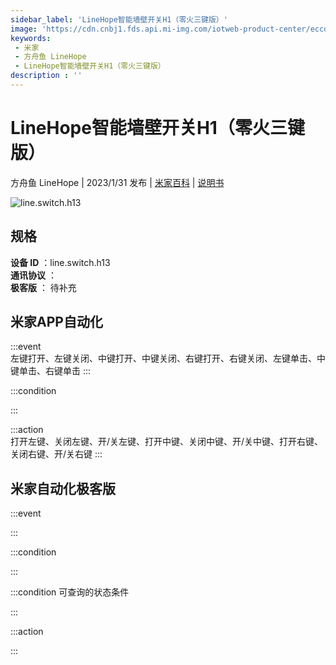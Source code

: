 ```yaml
---
sidebar_label: 'LineHope智能墙壁开关H1（零火三键版）'
image: 'https://cdn.cnbj1.fds.api.mi-img.com/iotweb-product-center/eccd297c7e7b63e61a4df5361cbf852d_1670988635309.png?GalaxyAccessKeyId=AKVGLQWBOVIRQ3XLEW&Expires=9223372036854775807&Signature=/ad3pRfItof4WZhZXeJPdmyfLdA='
keywords: 
 - 米家
 - 方舟鱼 LineHope
 - LineHope智能墙壁开关H1（零火三键版）
description : ''
---
```

# LineHope智能墙壁开关H1（零火三键版）

方舟鱼 LineHope | 2023/1/31 发布 | [米家百科](https://home.mi.com/webapp/content/baike/product/index.html?model=line.switch.h13) | [说明书](https://home.mi.com/views/introduction.html?model=line.switch.h13&region=cn)

![line.switch.h13](https://cdn.cnbj1.fds.api.mi-img.com/iotweb-product-center/eccd297c7e7b63e61a4df5361cbf852d_1670988635309.png?GalaxyAccessKeyId=AKVGLQWBOVIRQ3XLEW&Expires=9223372036854775807&Signature=/ad3pRfItof4WZhZXeJPdmyfLdA=)

## 规格  
> 
**设备 ID** ：line.switch.h13  
**通讯协议** ：  
**极客版**  ： 待补充 


## 米家APP自动化  

:::event  
左键打开、左键关闭、中键打开、中键关闭、右键打开、右键关闭、左键单击、中键单击、右键单击
:::

:::condition  

:::

:::action   
打开左键、关闭左键、开/关左键、打开中键、关闭中键、开/关中键、打开右键、关闭右键、开/关右键
:::

## 米家自动化极客版  

:::event  

:::

:::condition  

:::

:::condition 可查询的状态条件  

:::

:::action  

:::

        
